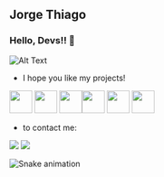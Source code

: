 ## Jorge Thiago


### Hello, Devs!! 👋
![Alt Text](https://c.tenor.com/h6dw8GhhnSEAAAAd/bruce-lee-lee-junfan.gif)



- I hope you like my projects!

<img src="https://cdn.jsdelivr.net/gh/devicons/devicon/icons/python/python-original.svg" width="40" height="40"/>  <img src="https://cdn.jsdelivr.net/gh/devicons/devicon/icons/django/django-original.svg" width="40" height="40" />  <img src="https://cdn.jsdelivr.net/gh/devicons/devicon/icons/html5/html5-plain-wordmark.svg" width="40" height="40"/><img src="https://cdn.jsdelivr.net/gh/devicons/devicon/icons/css3/css3-plain-wordmark.svg" width="40" height="40" /> <img src="https://cdn.jsdelivr.net/gh/devicons/devicon/icons/javascript/javascript-original.svg" width="40" height="40"  /> <img src="https://cdn.jsdelivr.net/gh/devicons/devicon/icons/git/git-plain.svg"  width="40" height="40"/>

- to contact me:

<div>

<a href="https://www.linkedin.com/in/jorge-ferreira-277aa9212/" target="_blank"><img src="https://img.shields.io/badge/-LinkedIn-%230077B5?style=for-the-badge&logo=linkedin&logoColor=white" target="_blank"></a>   <a href = "mailto:contato@j.thiagobf1992@gmail.com"><img src="https://img.shields.io/badge/Gmail-D14836?style=for-the-badge&logo=gmail&logoColor=white" target="_blank"></a>


</div>

![Snake animation](https://github.com/seu-usuário-aqui/jthiagobf/blob/output/github-contribution-grid-snake.svg)



